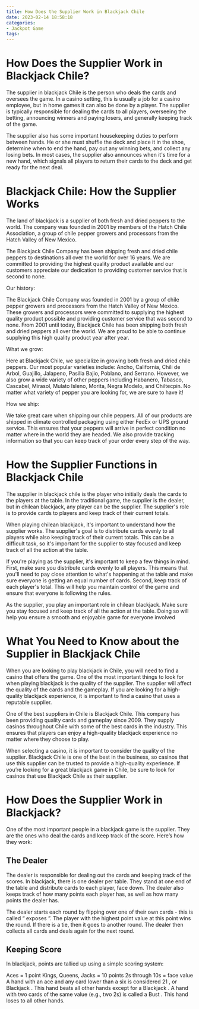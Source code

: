 ```yaml
---
title: How Does the Supplier Work in Blackjack Chile 
date: 2023-02-14 18:58:18
categories:
- Jackpot Game
tags:
---
```



#  How Does the Supplier Work in Blackjack Chile? 

The supplier in blackjack Chile is the person who deals the cards and oversees the game. In a casino setting, this is usually a job for a casino employee, but in home games it can also be done by a player. The supplier is typically responsible for dealing the cards to all players, overseeing the betting, announcing winners and paying losers, and generally keeping track of the game.

The supplier also has some important housekeeping duties to perform between hands. He or she must shuffle the deck and place it in the shoe, determine when to end the hand, pay out any winning bets, and collect any losing bets. In most cases, the supplier also announces when it's time for a new hand, which signals all players to return their cards to the deck and get ready for the next deal.

#  Blackjack Chile: How the Supplier Works 

The land of blackjack is a supplier of both fresh and dried peppers to the world. The company was founded in 2001 by members of the Hatch Chile Association, a group of chile pepper growers and processors from the Hatch Valley of New Mexico.

The Blackjack Chile Company has been shipping fresh and dried chile peppers to destinations all over the world for over 16 years. We are committed to providing the highest quality product available and our customers appreciate our dedication to providing customer service that is second to none.

Our history:

The Blackjack Chile Company was founded in 2001 by a group of chile pepper growers and processors from the Hatch Valley of New Mexico. These growers and processors were committed to supplying the highest quality product possible and providing customer service that was second to none. From 2001 until today, Blackjack Chile has been shipping both fresh and dried peppers all over the world. We are proud to be able to continue supplying this high quality product year after year.

What we grow:

Here at Blackjack Chile, we specialize in growing both fresh and dried chile peppers. Our most popular varieties include: Ancho, California, Chili de Arbol, Guajillo, Jalapeno, Pasilla Bajio, Poblano, and Serrano. However, we also grow a wide variety of other peppers including Habanero, Tabasco, Cascabel, Mirasol, Mulato Isleno, Morita, Negra Modelo, and Chiltecpin. No matter what variety of pepper you are looking for, we are sure to have it!

How we ship:

We take great care when shipping our chile peppers. All of our products are shipped in climate controlled packaging using either FedEx or UPS ground service. This ensures that your peppers will arrive in perfect condition no matter where in the world they are headed. We also provide tracking information so that you can keep track of your order every step of the way.

#  How the Supplier Functions in Blackjack Chile 



The supplier in blackjack chile is the player who initially deals the cards to the players at the table. In the traditional game, the supplier is the dealer, but in chilean blackjack, any player can be the supplier. The supplier's role is to provide cards to players and keep track of their current totals.

When playing chilean blackjack, it's important to understand how the supplier works. The supplier's goal is to distribute cards evenly to all players while also keeping track of their current totals. This can be a difficult task, so it's important for the supplier to stay focused and keep track of all the action at the table.

If you're playing as the supplier, it's important to keep a few things in mind. First, make sure you distribute cards evenly to all players. This means that you'll need to pay close attention to what's happening at the table and make sure everyone is getting an equal number of cards. Second, keep track of each player's total. This will help you maintain control of the game and ensure that everyone is following the rules.

As the supplier, you play an important role in chilean blackjack. Make sure you stay focused and keep track of all the action at the table. Doing so will help you ensure a smooth and enjoyable game for everyone involved

#  What You Need to Know about the Supplier in Blackjack Chile 

When you are looking to play blackjack in Chile, you will need to find a casino that offers the game. One of the most important things to look for when playing blackjack is the quality of the supplier. The supplier will affect the quality of the cards and the gameplay. If you are looking for a high-quality blackjack experience, it is important to find a casino that uses a reputable supplier.

One of the best suppliers in Chile is Blackjack Chile. This company has been providing quality cards and gameplay since 2009. They supply casinos throughout Chile with some of the best cards in the industry. This ensures that players can enjoy a high-quality blackjack experience no matter where they choose to play.

When selecting a casino, it is important to consider the quality of the supplier. Blackjack Chile is one of the best in the business, so casinos that use this supplier can be trusted to provide a high-quality experience. If you’re looking for a great blackjack game in Chile, be sure to look for casinos that use Blackjack Chile as their supplier.

#  How Does the Supplier Work in Blackjack?

One of the most important people in a blackjack game is the supplier. They are the ones who deal the cards and keep track of the score. Here’s how they work:

## The Dealer

The dealer is responsible for dealing out the cards and keeping track of the scores. In blackjack, there is one dealer per table. They stand at one end of the table and distribute cards to each player, face down. The dealer also keeps track of how many points each player has, as well as how many points the dealer has.

The dealer starts each round by flipping over one of their own cards - this is called “ exposes ”. The player with the highest point value at this point wins the round. If there is a tie, then it goes to another round. The dealer then collects all cards and deals again for the next round.

## Keeping Score

In blackjack, points are tallied up using a simple scoring system:

Aces = 1 point
 Kings, Queens, Jacks = 10 points 2s through 10s = face value A hand with an ace and any card lower than a six is considered 21 , or Blackjack . This hand beats all other hands except for a Blackjack . A hand with two cards of the same value (e.g., two 2s) is called a Bust . This hand loses to all other hands.











